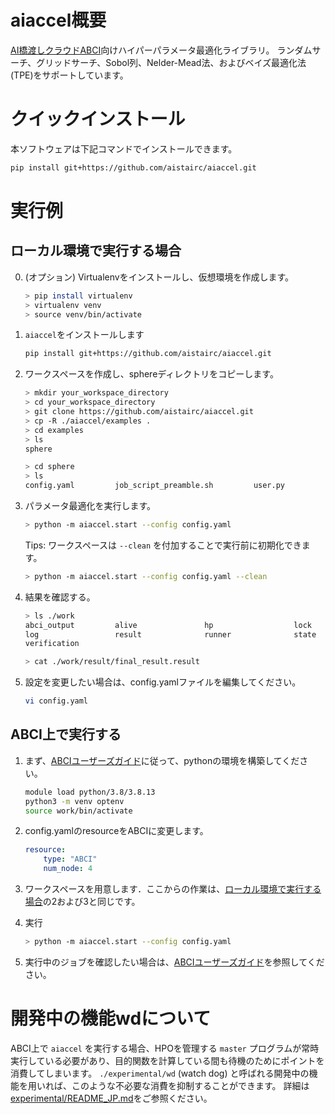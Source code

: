 # aiaccel概要
[AI橋渡しクラウドABCI](https://abci.ai/)向けハイパーパラメータ最適化ライブラリ。
ランダムサーチ、グリッドサーチ、Sobol列、Nelder-Mead法、およびベイズ最適化法 (TPE)をサポートしています。

# クイックインストール
本ソフトウェアは下記コマンドでインストールできます。
~~~bash
pip install git+https://github.com/aistairc/aiaccel.git
~~~

# 実行例
## ローカル環境で実行する場合

0. (オプション) Virtualenvをインストールし、仮想環境を作成します。
    ~~~bash
    > pip install virtualenv
    > virtualenv venv
    > source venv/bin/activate
    ~~~

1. `aiaccel`をインストールします
    ~~~bash
    pip install git+https://github.com/aistairc/aiaccel.git 
    ~~~


2. ワークスペースを作成し、sphereディレクトリをコピーします。
    ~~~bash
    > mkdir your_workspace_directory
    > cd your_workspace_directory
    > git clone https://github.com/aistairc/aiaccel.git 
    > cp -R ./aiaccel/examples .
    > cd examples
    > ls
    sphere

    > cd sphere
    > ls
    config.yaml         job_script_preamble.sh         user.py
    ~~~

3. パラメータ最適化を実行します。
    ~~~bash
    > python -m aiaccel.start --config config.yaml
    ~~~

    Tips: ワークスペースは `--clean` を付加することで実行前に初期化できます。
    ~~~bash
    > python -m aiaccel.start --config config.yaml --clean
    ~~~

4. 結果を確認する。
    ~~~bash
    > ls ./work
    abci_output         alive               hp                  lock
    log                 result              runner              state
    verification

    > cat ./work/result/final_result.result
    ~~~

5. 設定を変更したい場合は、config.yamlファイルを編集してください。
    ~~~bash
    vi config.yaml
    ~~~

## ABCI上で実行する
1. まず、[ABCIユーザーズガイド](https://docs.abci.ai/ja/python)に従って、pythonの環境を構築してください。
    ~~~bash
    module load python/3.8/3.8.13
    python3 -m venv optenv
    source work/bin/activate
    ~~~

2. config.yamlのresourceをABCIに変更します。
    ```yaml
    resource:
        type: "ABCI"
        num_node: 4
    ```

3. ワークスペースを用意します．ここからの作業は、[ローカル環境で実行する場合](https://github.com/aistairc/aiaccel/blob/main/README_JP.md#%E3%83%AD%E3%83%BC%E3%82%AB%E3%83%AB%E7%92%B0%E5%A2%83%E3%81%A7%E5%AE%9F%E8%A1%8C%E3%81%99%E3%82%8B%E5%A0%B4%E5%90%88)の2および3と同じです。

4. 実行
    ~~~bash
    > python -m aiaccel.start --config config.yaml
    ~~~

5. 実行中のジョブを確認したい場合は、[ABCIユーザーズガイド](https://docs.abci.ai/ja/)を参照してください。


# 開発中の機能wdについて
ABCI上で `aiaccel` を実行する場合、HPOを管理する `master` プログラムが常時実行している必要があり、目的関数を計算している間も待機のためにポイントを消費してしまいます。
`./experimental/wd` (watch dog) と呼ばれる開発中の機能を用いれば、このような不必要な消費を抑制することができます。
詳細は[experimental/README_JP.md](https://github.com/aistairc/aiaccel/experimental/README_JP.md)をご参照ください。
